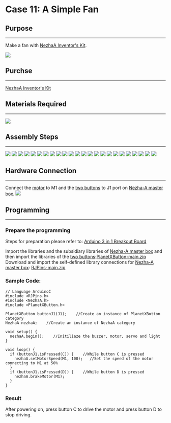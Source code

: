 # Case 11: A Simple Fan

## Purpose
---
Make a fan with [NezhaA Inventor's Kit](https://www.elecfreaks.com/elecfreaks-nezha-a-inventor-s-kit-for-arduino.html).

![](./images/neza-a-case-11-01.png)

## Purchse
---
 [NezhaA Inventor's Kit](https://www.elecfreaks.com/elecfreaks-nezha-a-inventor-s-kit-for-arduino.html)

## Materials Required
---
![](./images/neza-a-case-11-02.png)

## Assembly Steps
---
![](./images/neza-a-step-11-01.png)
![](./images/neza-a-step-11-02.png)
![](./images/neza-a-step-11-03.png)
![](./images/neza-a-step-11-04.png)
![](./images/neza-a-step-11-05.png)
![](./images/neza-a-step-11-06.png)
![](./images/neza-a-step-11-07.png)
![](./images/neza-a-step-11-08.png)
![](./images/neza-a-step-11-09.png)
![](./images/neza-a-step-11-10.png)
![](./images/neza-a-step-11-11.png)
![](./images/neza-a-step-11-12.png)
![](./images/neza-a-step-11-13.png)
![](./images/neza-a-step-11-14.png)
![](./images/neza-a-step-11-15.png)
![](./images/neza-a-step-11-16.png)
![](./images/neza-a-step-11-17.png)
![](./images/neza-a-step-11-18.png)
![](./images/neza-a-step-11-19.png)
![](./images/neza-a-step-11-20.png)
![](./images/neza-a-step-11-21.png)
![](./images/neza-a-step-11-22.png)
![](./images/neza-a-step-11-23.png)
![](./images/neza-a-step-11-24.png)

## Hardware Connection
---
Connect the [motor](https://www.elecfreaks.com/geekservo-motor-2kg-compatible-with-lego.html) to M1 and the [two buttons](https://www.elecfreaks.com/planetx-button.html) to J1 port on [Nezha-A master box](https://www.elecfreaks.com/arduino-3-in-1-master-control-box.html). ![](./images/neza-a-case-10-03.png)



## Programming
---
### Prepare the programming

Steps for preparation please refer to: [Arduino 3 in 1 Breakout Board](https://www.elecfreaks.com/learn-en/Arduino-3-in-1-box/Arduino-3-in-1-box.html)

Import the libraries and the subsidiary libraries of [Nezha-A master box](https://www.elecfreaks.com/arduino-3-in-1-master-control-box.html) and then import the libraries of the [two buttons](https://www.elecfreaks.com/planetx-button.html):[PlanetXButton-main.zip](https://github.com/elecfreaks/PlanetXButton/archive/refs/heads/main.zip)
Download and import the self-defined library connections for [Nezha-A master box](https://www.elecfreaks.com/arduino-3-in-1-master-control-box.html): [RJPins-main.zip](https://github.com/elecfreaks/RJPins/archive/refs/heads/main.zip) 

### Sample Code:
```
// Language ArduinoC
#include <RJPins.h>
#include <NezhaA.h>
#include <PlanetXButton.h>

PlanetXButton buttonJ1(J1);    //Create an instance of PlanetXButton category
NezhaA nezhaA;    //Create an instance of NezhaA category

void setup() {
  nezhaA.begin();    //Initiliaze the buzzer, motor, servo and light
}

void loop() {
  if (buttonJ1.isPressed(C)) {    //While button C is pressed
    nezhaA.setMotorSpeed(M1, 100);   //Set the speed of the motor connecting to M1 at 50%
  }
  if (buttonJ1.isPressed(D)) {    //While button D is pressed
    nezhaA.brakeMotor(M1);
  }
}
```

### Result
After powering on, press button C to drive the motor and press button D to stop driving. 

